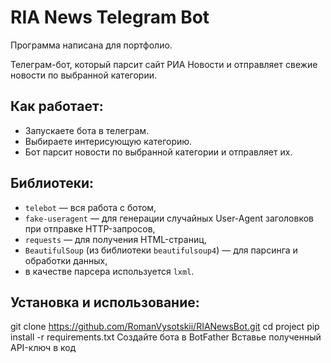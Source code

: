# RIA News Telegram Bot

Программа написана для портфолио.

Телеграм-бот, который парсит сайт РИА Новости и отправляет свежие новости по выбранной категории.

## Как работает:
- Запускаете бота в телеграм.
- Выбираете интерисующую категорию.
- Бот парсит новости по выбранной категории и отправляет их.

## Библиотеки:
- `telebot` — вся работа с ботом,
- `fake-useragent` — для генерации случайных User-Agent заголовков при отправке HTTP-запросов,
- `requests` — для получения HTML-страниц,
- `BeautifulSoup` (из библиотеки `beautifulsoup4`) — для парсинга и обработки данных,  
- в качестве парсера используется `lxml`.

## Установка и использование:
git clone https://github.com/RomanVysotskii/RIANewsBot.git
cd project
pip install -r requirements.txt
Создайте бота в BotFather
Вставье полученный API-ключ в код